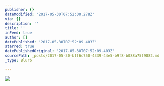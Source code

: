 ```yaml
---
publisher: {}
dateModified: '2017-05-30T07:52:00.278Z'
via: {}
description: ''
title: ''
inFeed: true
author: []
datePublished: '2017-05-30T07:52:09.403Z'
starred: true
datePublishedOriginal: '2017-05-30T07:52:09.403Z'
sourcePath: _posts/2017-05-30-bff6c750-4339-44e5-b9f8-b088a75f9882.md
_type: Blurb

---
```

![](https://the-grid-user-content.s3-us-west-2.amazonaws.com/09eee5a2-4156-4bcd-b2e7-b6cd20d71ed7.jpg)